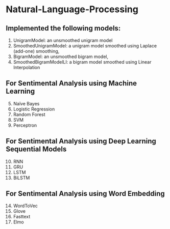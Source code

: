 # Natural-Language-Processing

## Implemented the following models:
1. UnigramModel: an unsmoothed unigram model
2. SmoothedUnigramModel: a unigram model smoothed using Laplace (add-one) smoothing,
3. BigramModel: an unsmoothed bigram model,
4. SmoothedBigramModelLI: a bigram model smoothed using Linear Interpolation 


## For Sentimental Analysis using Machine Learning
5. Naïve Bayes
6. Logistic Regression
7. Random Forest
8. SVM
9. Perceptron

## For Sentimental Analysis using Deep Learning Sequential Models
10. RNN
11. GRU
12. LSTM
13. BiLSTM
    
## For Sentimental Analysis using Word Embedding
14. WordToVec
15. Glove
16. Fasttext
17. Elmo
